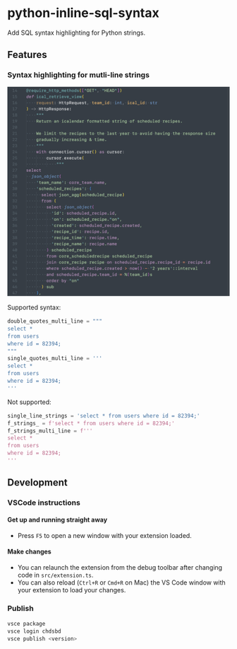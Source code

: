 # python-inline-sql-syntax

Add SQL syntax highlighting for Python strings.

## Features

### Syntax highlighting for mutli-line strings

![python sample with multi-line SQL](./images/multi-line-string.png)

Supported syntax:

```py
double_quotes_multi_line = """
select *
from users
where id = 82394;
"""
single_quotes_multi_line = '''
select *
from users
where id = 82394;
'''
```

Not supported:

```py
single_line_strings = 'select * from users where id = 82394;'
f_strings_ = f'select * from users where id = 82394;'
f_strings_multi_line = f'''
select *
from users
where id = 82394;
'''
```

## Development

### VSCode instructions

#### Get up and running straight away

- Press `F5` to open a new window with your extension loaded.

#### Make changes

- You can relaunch the extension from the debug toolbar after changing code in `src/extension.ts`.
- You can also reload (`Ctrl+R` or `Cmd+R` on Mac) the VS Code window with your extension to load your changes.

### Publish

```bash
vsce package
vsce login chdsbd
vsce publish <version>
```

[marketplace]: https://marketplace.visualstudio.com/items?itemName=chdsbd.python-inline-sql-syntax
